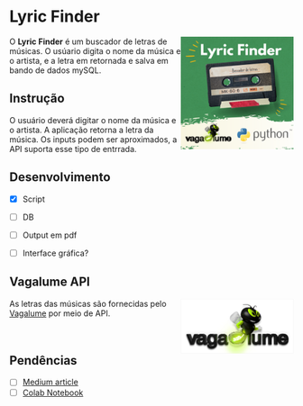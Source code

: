 # Lyric Finder

<img align="right" src="images/lf.png" width="200">

O **Lyric Finder** é um buscador de letras de músicas. O usúario digita o nome da música e o artista, e a letra em retornada e salva em bando de dados mySQL.


## Instrução

O usuário deverá digitar o nome da música e o artista. A aplicação retorna a letra da música. Os inputs podem ser aproximados, a API suporta esse tipo de entrrada.

## Desenvolvimento

- [x] Script
- [ ] DB
- [ ] Output em pdf
- [ ] Interface gráfica?


## Vagalume API

<img align="right" src="images/410-fundo-claro.jpg" width="200">

As letras das músicas são fornecidas pelo [Vagalume](https://www.vagalume.com.br/) por meio de API.<br/><br/><br/>



## Pendências

- [ ] [Medium article](https://)
- [ ] [Colab Notebook](https://)
